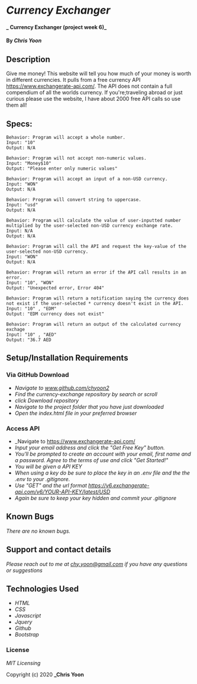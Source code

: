 # _Currency Exchanger_
 #### _ Currency Exchanger (project week 6)_

#### By _**Chris Yoon**_

## Description
  Give me money! This website will tell you how much of your money is worth in different currencies. It pulls from a free currency API https://www.exchangerate-api.com/. The API does not contain a full compendium of all the worlds currency. If you're;traveling abroad or just curious please use the website, I have about 2000 free API calls so use them all!

## Specs:

    Behavior: Program will accept a whole number.
    Input: "10"
    Output: N/A

    Behavior: Program will not accept non-numeric values.
    Input: "Money$10"
    Output: "Please enter only numeric values"

    Behavior: Program will accept an input of a non-USD currency.
    Input: "WON"
    Output: N/A

    Behavior: Program will convert string to uppercase.
    Input: "usd"
    Output: N/A

    Behavior: Program will calculate the value of user-inputted number multiplied by the user-selected non-USD currency exchange rate.
    Input: N/A
    Output: N/A

    Behavior: Program will call the API and request the key-value of the user-selected non-USD currency.
    Input: "WON"
    Output: N/A

    Behavior: Program will return an error if the API call results in an error. 
    Input: "10", "WON"
    Output: "Unexpected error, Error 404"

    Behavior: Program will return a notification saying the currency does not exist if the user-selected * currency doesn't exist in the API.
    Input: "10" , "EDM"
    Output: "EDM currency does not exist"

    Behavior: Program will return an output of the calculated currency exchage
    Input: "10" , "AED"
    Output: "36.7 AED

## Setup/Installation Requirements 

### Via GitHub Download

* _Navigate to www.github.com/chyoon2_
* _Find the currency-exchange repository by search or scroll_
* _click Download repository_
* _Navigate to the project folder that you have just downloaded_
* _Open the index.html file in your preferred browser_

### Access API
* _Navigate to https://www.exchangerate-api.com/
* _Input your email address and click the "Get Free Key" button._
* _You'll be prompted to create an account with your email, first name and a password. Agree to the terms of use and click "Get Started!"_
* _You will be given a API KEY_
* _When using a key do be sure to place the key in an .env file and the the .env to your .gitignore._
* _Use "GET" and the url format https://v6.exchangerate-api.com/v6/YOUR-API-KEY/latest/USD_
* _Again be sure to keep your key hidden and commit your .gitignore_

## Known Bugs

_There are no known bugs._

## Support and contact details

_Please reach out to me at chy.yoon@gmail.com if you have any questions or suggestions_

## Technologies Used

* _HTML_
* _CSS_
* _Javascript_
* _Jquery_
* _Github_
* _Bootstrap_

### License

*MIT Licensing*

Copyright (c) 2020 **_Chris Yoon**